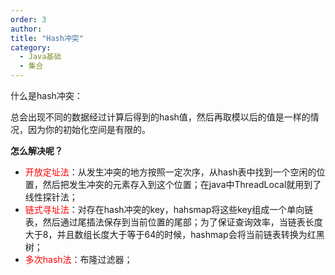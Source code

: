 ```yaml
---
order: 3
author: 
title: "Hash冲突"
category:
  - Java基础
  - 集合
---
```


什么是hash冲突：

总会出现不同的数据经过计算后得到的hash值，然后再取模以后的值是一样的情况，因为你的初始化空间是有限的。

**怎么解决呢？**

- <span style="color:#FF0000;">开放定址法</span>：从发生冲突的地方按照一定次序，从hash表中找到一个空闲的位置，然后把发生冲突的元素存入到这个位置；在java中ThreadLocal就用到了线性探针法；
- <span style="color:#FF0000;">链式寻址法</span>：对存在hash冲突的key，hahsmap将这些key组成一个单向链表，然后通过尾插法保存到当前位置的尾部；为了保证查询效率，当链表长度大于8，并且数组长度大于等于64的时候，hashmap会将当前链表转换为红黑树；
- <span style="color:#FF0000;">多次hash法</span>：布隆过滤器；



